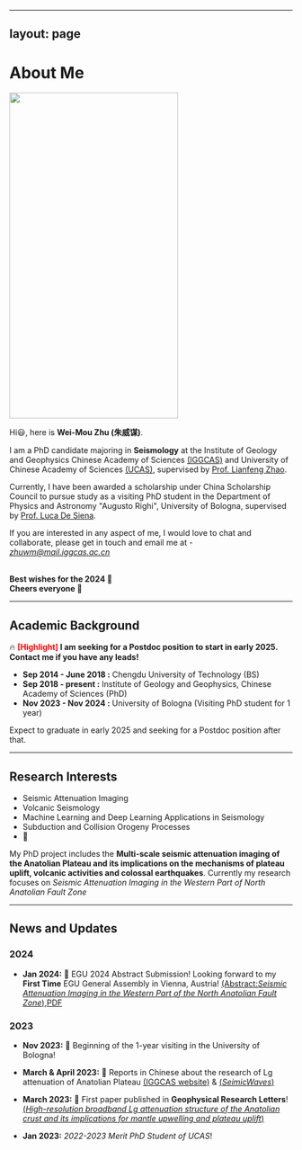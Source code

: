<!--
 * @Author: WMZ 106606358+WeiMouZhu@users.noreply.github.com
 * @Date: 2024-01-11 13:45:34
 * @LastEditors: WMZ 106606358+WeiMouZhu@users.noreply.github.com
 * @LastEditTime: 2024-01-30 15:26:35
 * @FilePath: /WeiMouZhu.github.io/index.md
 * @Description: 
 * 
 * Copyright (c) 2024 by wilmer_zhu@163.com, All Rights Reserved. 
-->

---

## layout: page

# About Me

<img src="https://weimouzhu.github.io/images/../../../images/WMZ.jpg" class="floatpic" width="300" height="580">

Hi😃, here is **Wei-Mou Zhu (朱威谋)**.

I am a PhD candidate majoring in **Seismology** at the Institute of Geology and Geophysics Chinese Academy of Sciences [(IGGCAS)](http://english.igg.cas.cn/) and University of Chinese Academy of Sciences [(UCAS)](https://www.ucas.ac.cn/), supervised by [Prof. Lianfeng Zhao](https://www.researchgate.net/profile/Lianfeng-Zhao).

Currently, I have been awarded a scholarship under China Scholarship Council to pursue study as a visiting PhD student in the Department of Physics and Astronomy "Augusto Righi", University of Bologna, supervised by [Prof. Luca De Siena](https://www.unibo.it/sitoweb/luca.desiena2/en).

If you are interested in any aspect of me, I would love to chat and collaborate, please get in touch and email me at - *zhuwm@mail.iggcas.ac.cn*

<br>**Best wishes for the 2024 🎊**
<br>**Cheers everyone 🎉**

---

## Academic Background

🔥 **<font color='red'>[Highlight]</font> I am seeking for a Postdoc position to start in early 2025. Contact me if you have any leads!**

- **Sep 2014 - June 2018 :** Chengdu University of Technology (BS)
- **Sep 2018 - present :** Institute of Geology and Geophysics, Chinese Academy of Sciences (PhD)
- **Nov 2023 - Nov 2024 :** University of Bologna (Visiting PhD student for 1 year)

Expect to graduate in early 2025 and seeking for a Postdoc position after that.

---

## Research Interests

- Seismic Attenuation Imaging
- Volcanic Seismology
- Machine Learning and Deep Learning Applications in Seismology
- Subduction and Collision Orogeny Processes
- 🔗

My PhD project includes the **Multi-scale seismic attenuation imaging of the Anatolian Plateau and its implications on the mechanisms of plateau uplift, volcanic activities and colossal earthquakes**. Currently my research focuses on _Seismic Attenuation Imaging in the Western Part of North Anatolian Fault Zone_

---

## News and Updates

### 2024

- **Jan 2024:** 🥳 EGU 2024 Abstract Submission!
  Looking forward to my **First Time** EGU General Assembly in Vienna, Austria!
  [(Abstract:_Seismic Attenuation Imaging in the Western Part of the North Anatolian Fault Zone_)](https://meetingorganizer.copernicus.org/EGU24/EGU24-3916.html),[PDF]()

### 2023

- **Nov 2023:** 🛫 Beginning of the 1-year visiting in the University of Bologna!

- **March & April 2023:** 📰 Reports in Chinese about the research of Lg attenuation of Anatolian Plateau [(IGGCAS website)](https://igg.cas.cn/xwzx/yjcg/202303/t20230329_6720093.html) & [(_SeimicWaves_)](https://mp.weixin.qq.com/s/7GpheW4wel2JiFRbS3aX4w)

- **March 2023:** 📖 First paper published in **Geophysical Research Letters**!
  [(_High-resolution broadband Lg attenuation structure of the Anatolian crust and its implications for mantle upwelling and plateau uplift_)](https://doi.org/10.1029/2023GL103470)

- **Jan 2023:** _2022-2023 Merit PhD Student of UCAS_!
